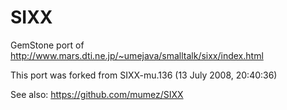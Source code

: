 SIXX
====

GemStone port of http://www.mars.dti.ne.jp/~umejava/smalltalk/sixx/index.html

This port was forked from SIXX-mu.136 (13 July 2008, 20:40:36)


See also: https://github.com/mumez/SIXX
